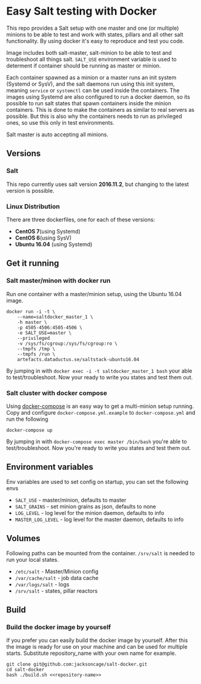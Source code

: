 Easy Salt testing with Docker
===========

This repo provides a Salt setup with one master and one (or multiple) minions to be able to test and work with states, pillars and all other salt functionality. By using docker it's easy to reproduce and test you code.

Image includes both salt-master, salt-minion to be able to test and troubleshoot all things salt. `SALT_USE` environment variable is used to determent if container should be running as master or minion.

Each container spawned as a minion or a master runs an init system (Systemd or SysV), and the salt daemons run using this init system, meaning `service` or `systemctl` can be used inside the containers. The images using Systemd are also configured to run a docker daemon, so its possible to run salt states that spawn containers inside the minion containers. This is done to make the containers  as similar to real servers as possible. But this is also why the containers needs to run as privileged ones, so use this only in test environments.

Salt master is auto accepting all minions.

## Versions

### Salt
This repo currently uses salt version **2016.11.2**, but changing to the latest version is possible.

### Linux Distribution
There are three dockerfiles, one for each of these versions:

- **CentOS 7**(using Systemd)
- **CentOS 6**(using SysV)
- **Ubuntu 16.04** (using Systemd)

## Get it running

### Salt master/minon with docker run
Run one container with a master/minion setup, using the Ubuntu 16.04 image.

```
docker run -i -t \
	--name=saltdocker_master_1 \
	-h master \
	-p 4505-4506:4505-4506 \
	-e SALT_USE=master \
	--privileged
	-v /sys/fs/cgroup:/sys/fs/cgroup:ro \
	--tmpfs /tmp \
	--tmpfs /run \
	artefacts.dataductus.se/saltstack-ubuntu16.04
```

By jumping in with `docker exec -i -t saltdocker_master_1 bash` your able to test/troubleshoot. Now your ready to write you states and test them out.

### Salt cluster with docker compose

Using [docker-compose](https://github.com/docker/compose) is an easy way to get a multi-minion setup running. Copy and configure `docker-compose.yml.example` to `docker-compose.yml` and run the following

```
docker-compose up
```

By jumping in with `docker-compose exec master /bin/bash` you're able to test/troubleshoot. Now you're ready to write you states and test them out.

## Environment variables

Env variables are used to set config on startup, you can set the following envs

 - `SALT_USE`  - master/minion, defaults to master
 - `SALT_GRAINS` - set minion grains as json, defaults to none
 - `LOG_LEVEL` - log level for the minion daemon, defaults to info
 - `MASTER_LOG_LEVEL` - log level for the master daemon, defaults to info

## Volumes

Following paths can be mounted from the container. `/srv/salt` is needed to run your local states.

 - `/etc/salt` - Master/Minion config
 - `/var/cache/salt` - job data cache
 - `/var/logs/salt` - logs
 - `/srv/salt` - states, pillar reactors

## Build


### Build the docker image by yourself
If you prefer you can easily build the docker image by yourself. After this the image is ready for use on your machine and can be used for multiple starts. Substitute repository_name with your own name for example.

```
git clone git@github.com:jacksoncage/salt-docker.git
cd salt-docker
bash ./build.sh <<repository-name>>
```

